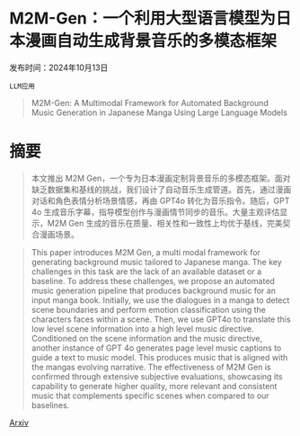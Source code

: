 # M2M-Gen：一个利用大型语言模型为日本漫画自动生成背景音乐的多模态框架

发布时间：2024年10月13日

`LLM应用`

> M2M-Gen: A Multimodal Framework for Automated Background Music Generation in Japanese Manga Using Large Language Models

# 摘要

> 本文推出 M2M Gen，一个专为日本漫画定制背景音乐的多模态框架。面对缺乏数据集和基线的挑战，我们设计了自动音乐生成管道。首先，通过漫画对话和角色表情分析场景情感，再由 GPT4o 转化为音乐指令。随后，GPT 4o 生成音乐字幕，指导模型创作与漫画情节同步的音乐。大量主观评估显示，M2M Gen 生成的音乐在质量、相关性和一致性上均优于基线，完美契合漫画场景。

> This paper introduces M2M Gen, a multi modal framework for generating background music tailored to Japanese manga. The key challenges in this task are the lack of an available dataset or a baseline. To address these challenges, we propose an automated music generation pipeline that produces background music for an input manga book. Initially, we use the dialogues in a manga to detect scene boundaries and perform emotion classification using the characters faces within a scene. Then, we use GPT4o to translate this low level scene information into a high level music directive. Conditioned on the scene information and the music directive, another instance of GPT 4o generates page level music captions to guide a text to music model. This produces music that is aligned with the mangas evolving narrative. The effectiveness of M2M Gen is confirmed through extensive subjective evaluations, showcasing its capability to generate higher quality, more relevant and consistent music that complements specific scenes when compared to our baselines.

[Arxiv](https://arxiv.org/abs/2410.09928)